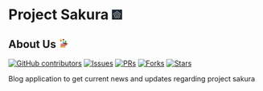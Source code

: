 <h1> Project Sakura <a><img src="./src/images/logo.png" width="4%"></a></h1>

<h2>About Us <a><img src="https://github.com/Samridhi-98/Images/blob/master/Images/reading.svg" width="4%"></a></h2>
<p>

[![GitHub contributors](https://img.shields.io/github/contributors/ProjectSakura/blog)](https://github.com/ProjectSakura/blog/graphs/contributors/)
[![Issues](https://img.shields.io/github/issues/ProjectSakura/blog)](https://github.com/ProjectSakura/blog/issues)
[![PRs](https://img.shields.io/github/issues-pr/ProjectSakura/blog)](https://github.com/ProjectSakura/blog/pulls)
[![Forks](https://img.shields.io/github/forks/ProjectSakura/blog)](https://github.com/ProjectSakura/blog)
[![Stars](https://img.shields.io/github/stars/ProjectSakura/blog)](https://github.com/ProjectSakura/blog)

</p>

<p>
Blog application to get current news and updates regarding project sakura
</p>

